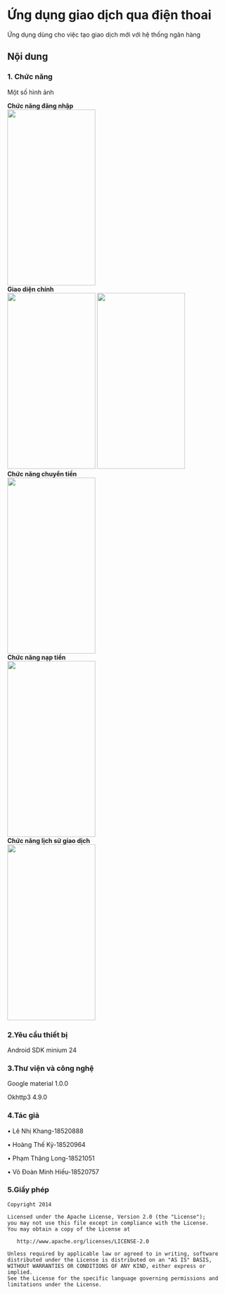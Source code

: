 # Ứng dụng giao dịch qua điện thoai
Ứng dụng dùng cho việc tạo giao dịch mới với hệ thống ngân hàng
## Nội dung
### 1. Chức năng

Một số hình ảnh

**Chức năng đăng nhập**
</br>
<image src="https://user-images.githubusercontent.com/58738862/105871340-c92d9500-602b-11eb-8044-f5301735403d.png" width="200" height="400"/>
</br>
**Giao diện chính**
</br> 
<image src="https://user-images.githubusercontent.com/58738862/105871478-ee220800-602b-11eb-90e9-cc4ebb062a10.png" width="200" height="400"/>
<image src="https://user-images.githubusercontent.com/58738862/105871495-f24e2580-602b-11eb-9dcf-4c1ce748346f.png" width="200" height="400"/>
</br>
**Chức năng chuyển tiền** 
</br>
<image src="https://user-images.githubusercontent.com/58738862/105872388-f2025a00-602c-11eb-8bd6-87c17e6fa9e0.png" width="200" height="400"/>
</br>
**Chức năng nạp tiền**
</br>
<image src="https://user-images.githubusercontent.com/58738862/105871509-f5e1ac80-602b-11eb-97b2-5562bf4e27bc.png" width="200" height="400"/>
</br>
**Chức năng lịch sử giao dịch**
</br>
<image src="https://user-images.githubusercontent.com/58738862/105871527-f9753380-602b-11eb-8f9e-d25e3820b1db.png" width="200" height="400"/>
</br>
### 2.Yêu cầu thiết bị
Android SDK minium 24


### 3.Thư viện và công nghệ

Google material 1.0.0 

Okhttp3 4.9.0 </br>

### 4.Tác giả
•	Lê Nhị Khang-18520888

•	Hoàng Thế Kỷ-18520964

•	Phạm Thăng Long-18521051

•	Võ Đoàn Minh Hiếu-18520757

### 5.Giấy phép
```
Copyright 2014

Licensed under the Apache License, Version 2.0 (the "License");
you may not use this file except in compliance with the License.
You may obtain a copy of the License at

   http://www.apache.org/licenses/LICENSE-2.0

Unless required by applicable law or agreed to in writing, software
distributed under the License is distributed on an "AS IS" BASIS,
WITHOUT WARRANTIES OR CONDITIONS OF ANY KIND, either express or implied.
See the License for the specific language governing permissions and
limitations under the License.
```
